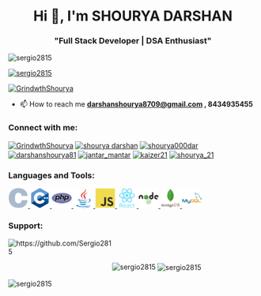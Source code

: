 <h1 align="center">Hi 👋, I'm SHOURYA DARSHAN</h1>
<h3 align="center">"Full Stack Developer | DSA Enthusiast"</h3>

<p align="left"> <img src="https://komarev.com/ghpvc/?username=sergio2815&label=Profile%20views&color=0e75b6&style=flat" alt="sergio2815" /> </p>

<p align="left"> <a href="https://github.com/ryo-ma/github-profile-trophy"><img src="https://github-profile-trophy.vercel.app/?username=sergio2815" alt="sergio2815" /></a> </p>

<p align="left"> <a href="https://x.com/GrindwthShourya" target="blank"><img src="https://img.shields.io/twitter/follow/GrindwthShourya?logo=twitter&style=for-the-badge" alt="GrindwthShourya" /></a> </p>

- 📫 How to reach me **darshanshourya8709@gmail.com , 8434935455**

<h3 align="left">Connect with me:</h3>
<p align="left">
<a href="https://x.com/GrindwthShourya" target="blank"><img align="center" src="https://raw.githubusercontent.com/rahuldkjain/github-profile-readme-generator/master/src/images/icons/Social/twitter.svg" alt="GrindwthShourya" height="30" width="40" /></a>
<a href="https://linkedin.com/in/shourya darshan" target="blank"><img align="center" src="https://raw.githubusercontent.com/rahuldkjain/github-profile-readme-generator/master/src/images/icons/Social/linked-in-alt.svg" alt="shourya darshan" height="30" width="40" /></a>
<a href="https://instagram.com/shourya000dar" target="blank"><img align="center" src="https://raw.githubusercontent.com/rahuldkjain/github-profile-readme-generator/master/src/images/icons/Social/instagram.svg" alt="shourya000dar" height="30" width="40" /></a>
<a href="https://www.hackerrank.com/profile/darshanshourya81" target="blank"><img align="center" src="https://raw.githubusercontent.com/rahuldkjain/github-profile-readme-generator/master/src/images/icons/Social/hackerrank.svg" alt="darshanshourya81" height="30" width="40" /></a>
<a href="https://codeforces.com/profile/jantar_mantar" target="blank"><img align="center" src="https://raw.githubusercontent.com/rahuldkjain/github-profile-readme-generator/master/src/images/icons/Social/codeforces.svg" alt="jantar_mantar" height="30" width="40" /></a>
<a href="https://www.leetcode.com/kaizer21" target="blank"><img align="center" src="https://raw.githubusercontent.com/rahuldkjain/github-profile-readme-generator/master/src/images/icons/Social/leet-code.svg" alt="kaizer21" height="30" width="40" /></a>
<a href="https://discord.com/channels/@me" target="blank"><img align="center" src="https://raw.githubusercontent.com/rahuldkjain/github-profile-readme-generator/master/src/images/icons/Social/discord.svg" alt="shourya_21" height="30" width="40" /></a>
</p>

<h3 align="left">Languages and Tools:</h3>
<p align="left"> 
<a href="https://www.cprogramming.com/" target="_blank" rel="noreferrer"> <img src="https://raw.githubusercontent.com/devicons/devicon/master/icons/c/c-original.svg" alt="c" width="40" height="40"/> </a> 
<a href="https://www.w3schools.com/cpp/" target="_blank" rel="noreferrer"> <img src="https://raw.githubusercontent.com/devicons/devicon/master/icons/cplusplus/cplusplus-original.svg" alt="cplusplus" width="40" height="40"/> </a> 
<a href="https://www.php.net" target="_blank" rel="noreferrer"> <img src="https://raw.githubusercontent.com/devicons/devicon/master/icons/php/php-original.svg" alt="php" width="40" height="40"/> </a> 
<a href="https://www.java.com" target="_blank" rel="noreferrer"> <img src="https://raw.githubusercontent.com/devicons/devicon/master/icons/java/java-original.svg" alt="java" width="40" height="40"/> </a> 
<a href="https://developer.mozilla.org/en-US/docs/Web/JavaScript" target="_blank" rel="noreferrer"> <img src="https://raw.githubusercontent.com/devicons/devicon/master/icons/javascript/javascript-original.svg" alt="javascript" width="40" height="40"/> </a> 
<a href="https://reactjs.org/" target="_blank" rel="noreferrer"> <img src="https://raw.githubusercontent.com/devicons/devicon/master/icons/react/react-original-wordmark.svg" alt="react" width="40" height="40"/> </a> 
<a href="https://nodejs.org" target="_blank" rel="noreferrer"> <img src="https://raw.githubusercontent.com/devicons/devicon/master/icons/nodejs/nodejs-original-wordmark.svg" alt="nodejs" width="40" height="40"/> </a> 
<a href="https://www.mongodb.com/" target="_blank" rel="noreferrer"> <img src="https://raw.githubusercontent.com/devicons/devicon/master/icons/mongodb/mongodb-original-wordmark.svg" alt="mongodb" width="40" height="40"/> </a> 
<a href="https://www.mysql.com/" target="_blank" rel="noreferrer"> <img src="https://raw.githubusercontent.com/devicons/devicon/master/icons/mysql/mysql-original-wordmark.svg" alt="mysql" width="40" height="40"/> </a> 
</p>

<h3 align="left">Support:</h3>
<p><a href="https://www.buymeacoffee.com/https://github.com/Sergio2815"> <img align="left" src="https://cdn.buymeacoffee.com/buttons/v2/default-yellow.png" height="50" width="210" alt="https://github.com/Sergio2815" /></a></p><br><br>

<p><img align="left" src="https://github-readme-stats.vercel.app/api/top-langs?username=sergio2815&show_icons=true&locale=en&layout=compact" alt="sergio2815" /></p>

<p>&nbsp;<img align="center" src="https://github-readme-stats.vercel.app/api?username=sergio2815&show_icons=true&locale=en" alt="sergio2815" /></p>

<p><img align="center" src="https://github-readme-streak-stats.herokuapp.com/?user=sergio2815&" alt="sergio2815" /></p>
